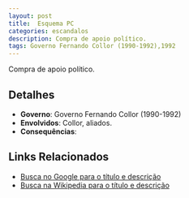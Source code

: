 ```yaml
---
layout: post
title:  Esquema PC
categories: escandalos
description: Compra de apoio político.
tags: Governo Fernando Collor (1990-1992),1992
---
```


Compra de apoio político.

## Detalhes
- **Governo**: Governo Fernando Collor (1990-1992)
- **Envolvidos**: Collor, aliados.
- **Consequências**: 

## Links Relacionados
- [Busca no Google para o título e descrição](https://www.google.com/search?q=Esquema%20PC%20Compra%20de%20apoio%20pol%C3%ADtico.%20Governo%20Fernando%20Collor%20%281990-1992%29)
- [Busca na Wikipedia para o título e descrição](https://en.wikipedia.org/w/index.php?search=Esquema%20PC%20Compra%20de%20apoio%20pol%C3%ADtico.%20Governo%20Fernando%20Collor%20%281990-1992%29)
